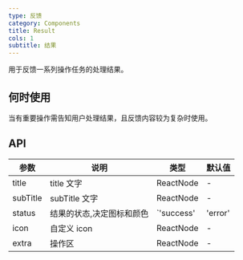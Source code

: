 ```yaml
---
type: 反馈
category: Components
title: Result
cols: 1
subtitle: 结果
---
```


用于反馈一系列操作任务的处理结果。

## 何时使用

当有重要操作需告知用户处理结果，且反馈内容较为复杂时使用。

## API

| 参数 | 说明 | 类型 | 默认值 |
| --- | --- | --- | --- |
| title | title 文字 | ReactNode | - |
| subTitle | subTitle 文字 | ReactNode | - |
| status | 结果的状态,决定图标和颜色 | `'success' | 'error' | 'info' | 'warning'| '404' | '403' | '500'` | 'info' |
| icon | 自定义 icon | ReactNode | - |
| extra | 操作区 | ReactNode | - |
